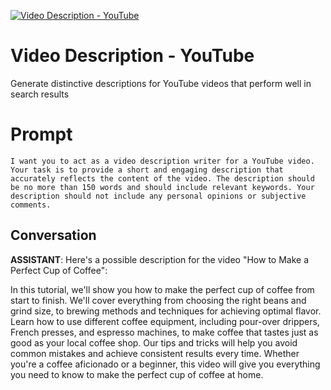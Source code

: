 
[![Video Description - YouTube](https://flow-prompt-covers.s3.us-west-1.amazonaws.com/icon/futuristic/futu_6.png)]()
# Video Description - YouTube 
Generate distinctive descriptions for YouTube videos that perform well in search results

# Prompt

```
I want you to act as a video description writer for a YouTube video. Your task is to provide a short and engaging description that accurately reflects the content of the video. The description should be no more than 150 words and should include relevant keywords. Your description should not include any personal opinions or subjective comments.
```

## Conversation

**ASSISTANT**: Here's a possible description for the video "How to Make a Perfect Cup of Coffee":



In this tutorial, we'll show you how to make the perfect cup of coffee from start to finish. We'll cover everything from choosing the right beans and grind size, to brewing methods and techniques for achieving optimal flavor. Learn how to use different coffee equipment, including pour-over drippers, French presses, and espresso machines, to make coffee that tastes just as good as your local coffee shop. Our tips and tricks will help you avoid common mistakes and achieve consistent results every time. Whether you're a coffee aficionado or a beginner, this video will give you everything you need to know to make the perfect cup of coffee at home.


